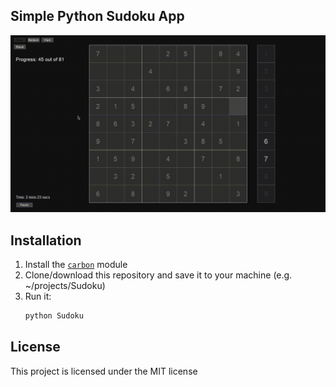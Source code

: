 ## Simple Python Sudoku App
![Demo gif](demo.gif)

## Installation
1. Install the [`carbon`](https://github.com/nvfp/carbon) module
2. Clone/download this repository and save it to your machine (e.g. ~/projects/Sudoku)
3. Run it:
    ```sh
    python Sudoku
    ```

## License
This project is licensed under the MIT license
